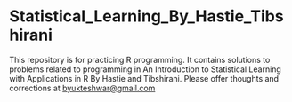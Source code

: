 # Statistical_Learning_By_Hastie_Tibshirani
This repository is for practicing R programming. It contains solutions to problems related to programming in An Introduction to Statistical Learning with Applications in R By Hastie and Tibshirani. Please offer thoughts and corrections at byukteshwar@gmail.com
